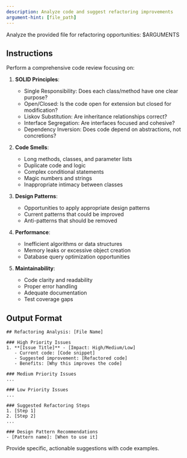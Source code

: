 ```yaml
---
description: Analyze code and suggest refactoring improvements
argument-hint: [file_path]
---
```


Analyze the provided file for refactoring opportunities: $ARGUMENTS

## Instructions
Perform a comprehensive code review focusing on:

1. **SOLID Principles**:
   - Single Responsibility: Does each class/method have one clear purpose?
   - Open/Closed: Is the code open for extension but closed for modification?
   - Liskov Substitution: Are inheritance relationships correct?
   - Interface Segregation: Are interfaces focused and cohesive?
   - Dependency Inversion: Does code depend on abstractions, not concretions?

2. **Code Smells**:
   - Long methods, classes, and parameter lists
   - Duplicate code and logic
   - Complex conditional statements
   - Magic numbers and strings
   - Inappropriate intimacy between classes

3. **Design Patterns**:
   - Opportunities to apply appropriate design patterns
   - Current patterns that could be improved
   - Anti-patterns that should be removed

4. **Performance**:
   - Inefficient algorithms or data structures
   - Memory leaks or excessive object creation
   - Database query optimization opportunities

5. **Maintainability**:
   - Code clarity and readability
   - Proper error handling
   - Adequate documentation
   - Test coverage gaps

## Output Format
```
## Refactoring Analysis: [File Name]

### High Priority Issues
1. **[Issue Title]** - [Impact: High/Medium/Low]
   - Current code: [Code snippet]
   - Suggested improvement: [Refactored code]
   - Benefits: [Why this improves the code]

### Medium Priority Issues
...

### Low Priority Issues
...

### Suggested Refactoring Steps
1. [Step 1]
2. [Step 2]
...

### Design Pattern Recommendations
- [Pattern name]: [When to use it]
```

Provide specific, actionable suggestions with code examples.